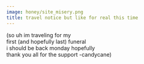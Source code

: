 ```yaml
---
image: honey/site_misery.png
title: travel notice but like for real this time
---
```

(so uh im traveling for my  
first (and hopefully last) funeral  
i should be back monday hopefully  
thank you all for the support -candycane)
